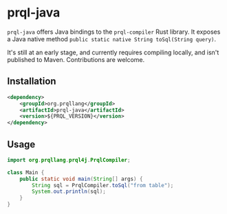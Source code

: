 # prql-java

`prql-java` offers Java bindings to the `prql-compiler` Rust library. It exposes
a Java native method `public static native String toSql(String query)`.

It's still at an early stage, and currently requires compiling locally, and
isn't published to Maven. Contributions are welcome.

## Installation

```xml
<dependency>
    <groupId>org.prqllang</groupId>
    <artifactId>prql-java</artifactId>
    <version>${PRQL_VERSION}</version>
</dependency>
```

## Usage

```java
import org.prqllang.prql4j.PrqlCompiler;

class Main {
    public static void main(String[] args) {
        String sql = PrqlCompiler.toSql("from table");
        System.out.println(sql);
    }
}
```
